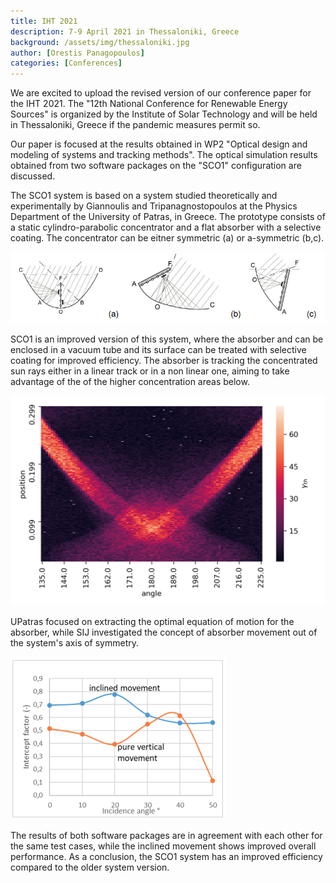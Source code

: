 ```yaml
---
title: IHT 2021
description: 7-9 April 2021 in Thessaloniki, Greece
background: /assets/img/thessaloniki.jpg
author: [Orestis Panagopoulos]
categories: [Conferences]
---
```


We are excited to upload the revised version of our conference paper for the
IHT 2021.
The "12th National Conference for Renewable Energy Sources"
is organized by the Institute of Solar Technology and will be held in
Thessaloniki, Greece if the pandemic measures permit so.

Our paper is focused at the results obtained in
WP2 "Optical design and modeling of systems and tracking methods".
The optical simulation results obtained from two software packages on the "SCO1"
configuration are discussed.

The SCO1 system is based on a system studied theoretically and
experimentally by Giannoulis and Tripanagnostopoulos at the Physics Department
of the University of Patras, in Greece.
The prototype consists of a static cylindro-parabolic concentrator and a
flat absorber with a selective coating. The concentrator can be eitner
symmetric (a) or a-symmetric (b,c).

![sco1_old](/assets/img/sco1_old.png)

SCO1 is an improved version of this system, where the absorber and can be
enclosed in a vacuum tube and its surface can be treated with selective coating
for improved efficiency.
The absorber is tracking the concentrated sun rays either in a linear track or
in a non linear one, aiming to take advantage of the of the higher concentration
areas below.

![heatmap](/assets/img/heatmap.png)

UPatras focused on extracting the optimal equation of motion for the absorber,
while SIJ investigated the concept of absorber movement out of the system's
axis of symmetry.

![heatmap](/assets/img/abs_movement.png)

The results of both software packages are in agreement with each other for the
same test cases, while the inclined movement shows improved overall performance.
As a conclusion, the SCO1 system has an improved efficiency compared to the
older system version.
